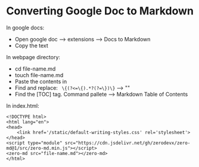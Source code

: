 # Converting Google Doc to Markdown
In google docs:
* Open google doc --> extensions --> Docs to Markdown
* Copy the text

In webpage directory:
* cd file-name.md
* touch file-name.md
* Paste the contents in
* Find and replace: ` \{(?<=\{).*?(?=\})\}` --> ""
* Find the [TOC] tag. Command pallete --> Markdown Table of Contents

In index.html:
```
<!DOCTYPE html>
<html lang="en">
<head>
    <link href='/static/default-writing-styles.css' rel='stylesheet'>
</head>
<script type="module" src="https://cdn.jsdelivr.net/gh/zerodevx/zero-md@1/src/zero-md.min.js"></script>
<zero-md src="file-name.md"></zero-md>
</html>

```